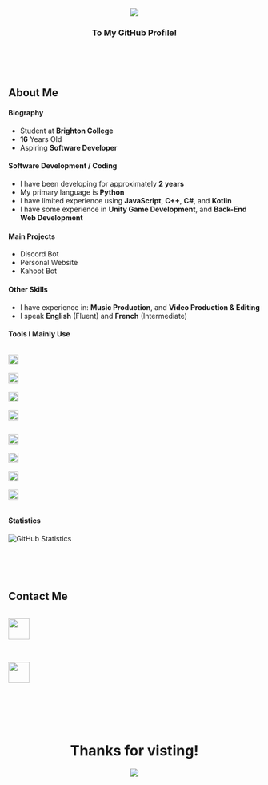 <div align="center">
  <img src="https://github.com/OneBigUnit/OneBigUnit/blob/main/Images/Welcome Gif.gif">
  <br>
  <h3> <b> To My GitHub Profile! </b> </h3>
</div>
<br>
<br>
<br>

## About Me

#### Biography
* Student at **Brighton College**
* **16** Years Old
* Aspiring **Software Developer**

#### Software Development / Coding
* I have been developing for approximately **2 years**
* My primary language is **Python**
* I have limited experience using **JavaScript**, **C++**, **C#**, and **Kotlin**
* I have some experience in **Unity Game Development**, and **Back-End Web Development**

#### Main Projects
* Discord Bot
* Personal Website
* Kahoot Bot

#### Other Skills
* I have experience in: **Music Production**, and **Video Production & Editing**
* I speak **English** (Fluent) and **French** (Intermediate)

#### Tools I Mainly Use
<code> <a href="https://www.python.org/"> <img height="20" src="https://img.icons8.com/metro/26/000000/python.png"> </a> </code>
<code> <a href="https://www.jetbrains.com/pycharm/"> <img height="20" src="https://img.icons8.com/color/48/000000/pycharm.png"> </a> </code>
<code> <a href="https://www.image-line.com/"> <img height="20" src="https://img.icons8.com/color/48/000000/fl-studio.png"> </a> </code>
<code> <a href="https://obsproject.com/"> <img height="20" src="https://img.icons8.com/color/48/000000/obs-studio.png"> </a> </code>
<code> <a href="https://www.techsmith.com/video-editor.html"> <img height="20" src="https://img.icons8.com/color/48/000000/camtasia-studio.png"> </a> </code>
<code> <a href="https://atom.io/"> <img height="20" src="https://img.icons8.com/ios-filled/50/000000/atom-editor.png"> </a> </code>
<code> <a href="https://unity.com/"> <img height="20" src="https://img.icons8.com/ios-filled/50/000000/unity.png"> </a> </code>
<code> <a href="https://replit.com/"> <img height="20" src="https://cdn.remote.work/companies/ydbk6bgvruTBY0PXx3mCh8uiLN44IpiuXpqf2cde.jpeg"> </a> </code>

#### Statistics
![GitHub Statistics](https://github-readme-stats.vercel.app/api?username=OneBigUnit&count_private=true&theme=tokyonight&show_icons=true)

<br>
<br>
<br>

## Contact Me

<code> <a href="https://discordapp.com/users/380798738295422978"> <img src="https://img.icons8.com/color/48/000000/discord-logo.png" height="42"> </a> </code>
<br>
<br>
<code> <a href="mailto:kieran.lock@ymail.com"> <img src="https://img.icons8.com/color/48/000000/yahoo-mail-app.png" height="42"> </a> </code>

<br>
<br>
<br>

<div align="center">
  <h1> <b> Thanks for visting! </b> </h1>
  <img src="https://github.com/OneBigUnit/OneBigUnit/blob/main/Images/Goodbye Gif.gif" align="center">
</div>
